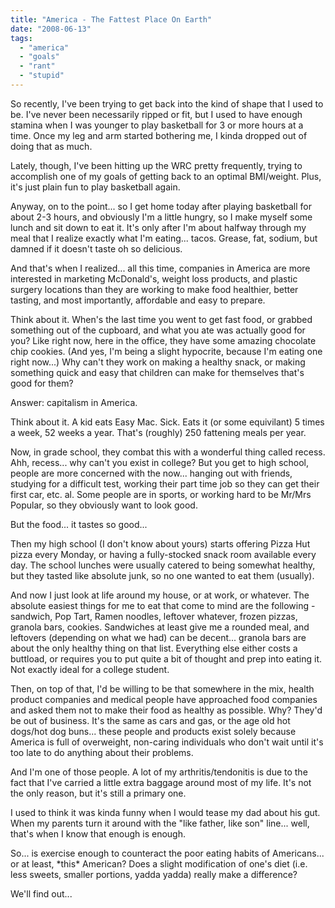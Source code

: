 ```yaml
---
title: "America - The Fattest Place On Earth"
date: "2008-06-13"
tags:
  - "america"
  - "goals"
  - "rant"
  - "stupid"
---
```


So recently, I've been trying to get back into the kind of shape that I used to be. I've never been necessarily ripped or fit, but I used to have enough stamina when I was younger to play basketball for 3 or more hours at a time. Once my leg and arm started bothering me, I kinda dropped out of doing that as much.  
  
Lately, though, I've been hitting up the WRC pretty frequently, trying to accomplish one of my goals of getting back to an optimal BMI/weight. Plus, it's just plain fun to play basketball again.  
  
Anyway, on to the point... so I get home today after playing basketball for about 2-3 hours, and obviously I'm a little hungry, so I make myself some lunch and sit down to eat it. It's only after I'm about halfway through my meal that I realize exactly what I'm eating... tacos. Grease, fat, sodium, but damned if it doesn't taste oh so delicious.  
  
And that's when I realized... all this time, companies in America are more interested in marketing McDonald's, weight loss products, and plastic surgery locations than they are working to make food healthier, better tasting, and most importantly, affordable and easy to prepare.  
  
Think about it. When's the last time you went to get fast food, or grabbed something out of the cupboard, and what you ate was actually good for you? Like right now, here in the office, they have some amazing chocolate chip cookies. (And yes, I'm being a slight hypocrite, because I'm eating one right now...) Why can't they work on making a healthy snack, or making something quick and easy that children can make for themselves that's good for them?  
  
Answer: capitalism in America.  
  
Think about it. A kid eats Easy Mac. Sick. Eats it (or some equivilant) 5 times a week, 52 weeks a year. That's (roughly) 250 fattening meals per year.  
  
Now, in grade school, they combat this with a wonderful thing called recess. Ahh, recess... why can't you exist in college? But you get to high school, people are more concerned with the now... hanging out with friends, studying for a difficult test, working their part time job so they can get their first car, etc. al. Some people are in sports, or working hard to be Mr/Mrs Popular, so they obviously want to look good.  
  
But the food... it tastes so good...  
  
Then my high school (I don't know about yours) starts offering Pizza Hut pizza every Monday, or having a fully-stocked snack room available every day. The school lunches were usually catered to being somewhat healthy, but they tasted like absolute junk, so no one wanted to eat them (usually).  
  
And now I just look at life around my house, or at work, or whatever. The absolute easiest things for me to eat that come to mind are the following - sandwich, Pop Tart, Ramen noodles, leftover whatever, frozen pizzas, granola bars, cookies. Sandwiches at least give me a rounded meal, and leftovers (depending on what we had) can be decent... granola bars are about the only healthy thing on that list. Everything else either costs a buttload, or requires you to put quite a bit of thought and prep into eating it. Not exactly ideal for a college student.  
  
Then, on top of that, I'd be willing to be that somewhere in the mix, health product companies and medical people have approached food companies and asked them not to make their food as healthy as possible. Why? They'd be out of business. It's the same as cars and gas, or the age old hot dogs/hot dog buns... these people and products exist solely because America is full of overweight, non-caring individuals who don't wait until it's too late to do anything about their problems.  
  
And I'm one of those people. A lot of my arthritis/tendonitis is due to the fact that I've carried a little extra baggage around most of my life. It's not the only reason, but it's still a primary one.  
  
I used to think it was kinda funny when I would tease my dad about his gut. When my parents turn it around with the "like father, like son" line... well, that's when I know that enough is enough.  
  
So... is exercise enough to counteract the poor eating habits of Americans... or at least, \*this\* American? Does a slight modification of one's diet (i.e. less sweets, smaller portions, yadda yadda) really make a difference?  
  
We'll find out...  
  